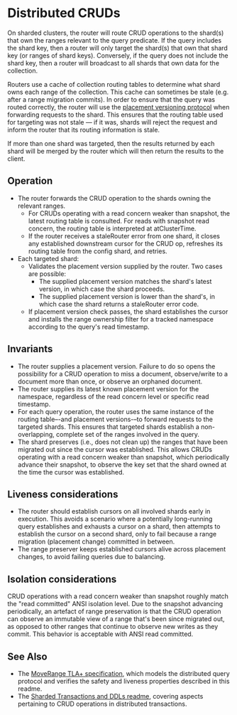 # Distributed CRUDs

On sharded clusters, the router will route CRUD operations to the shard(s) that own the ranges relevant to the query predicate. If the query includes the shard key, then a router will only target the shard(s) that own that shard key (or ranges of shard keys). Conversely, if the query does not include the shard key, then a router will broadcast to all shards that own data for the collection.

Routers use a cache of collection routing tables to determine what shard owns each range of the collection. This cache can sometimes be stale (e.g. after a range migration commits). In order to ensure that the query was routed correctly, the router will use the [placement versioning protocol](https://github.com/mongodb/mongo/blob/master/src/mongo/db/s/README_versioning_protocols.md) when forwarding requests to the shard. This ensures that the routing table used for targeting was not stale — if it was, shards will reject the request and inform the router that its routing information is stale.

If more than one shard was targeted, then the results returned by each shard will be merged by the router which will then return the results to the client.

## Operation

- The router forwards the CRUD operation to the shards owning the relevant ranges.
  - For CRUDs operating with a read concern weaker than snapshot, the latest routing table is consulted. For reads with snapshot read concern, the routing table is interpreted at atClusterTime.
  - If the router receives a staleRouter error from one shard, it closes any established downstream cursor for the CRUD op, refreshes its routing table from the config shard, and retries.
- Each targeted shard:
  - Validates the placement version supplied by the router. Two cases are possible:
    - The supplied placement version matches the shard's latest version, in which case the shard proceeds.
    - The supplied placement version is lower than the shard's, in which case the shard returns a staleRouter error code.
  - If placement version check passes, the shard establishes the cursor and installs the range ownership filter for a tracked namespace according to the query's read timestamp.

## Invariants

- The router supplies a placement version. Failure to do so opens the possibility for a CRUD operation to miss a document, observe/write to a document more than once, or observe an orphaned document.
- The router supplies its latest known placement version for the namespace, regardless of the read concern level or specific read timestamp.
- For each query operation, the router uses the same instance of the routing table–-and placement versions-–to forward requests to the targeted shards. This ensures that targeted shards establish a non-overlapping, complete set of the ranges involved in the query.
- The shard preserves (i.e., does not clean up) the ranges that have been migrated out since the cursor was established. This allows CRUDs operating with a read concern weaker than snapshot, which periodically advance their snapshot, to observe the key set that the shard owned at the time the cursor was established.

## Liveness considerations

- The router should establish cursors on all involved shards early in execution. This avoids a scenario where a potentially long-running query establishes and exhausts a cursor on a shard, then attempts to establish the cursor on a second shard, only to fail because a range migration (placement change) committed in between.
- The range preserver keeps established cursors alive across placement changes, to avoid failing queries due to balancing.

## Isolation considerations

CRUD operations with a read concern weaker than snapshot roughly match the "read committed" ANSI isolation level. Due to the snapshot advancing periodically, an artefact of range preservation is that the CRUD operation can observe an immutable view of a range that's been since migrated out, as opposed to other ranges that continue to observe new writes as they commit. This behavior is acceptable with ANSI read committed.

## See Also

- The [MoveRange TLA+ specification](https://github.com/mongodb/mongo/blob/d40899bd45db62def8941cc6ba65c44a2cbbb83a/src/mongo/tla_plus/MoveRange/MoveRange.tla), which models the distributed query protocol and verifies the safety and liveness properties described in this readme.
- The [Sharded Transactions and DDLs readme](https://github.com/mongodb/mongo/blob/master/src/mongo/db/s/README_transactions_and_ddl.md), covering aspects pertaining to CRUD operations in distributed transactions.

